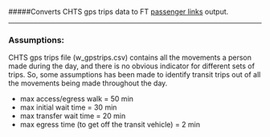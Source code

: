 #####Converts CHTS gps trips data to FT [passenger links](https://github.com/lmz/dyno-path/blob/patch-1/files/links.md) output.

---
### Assumptions:
CHTS gps trips file (w_gpstrips.csv) contains all the movements a person made during the day, and there is no obvious indicator for different sets of trips. So, some assumptions has been made to identify transit trips out of all the movements being made throughout the day.

* max access/egress walk = 50 min 
* max initial wait time = 30 min
* max transfer wait time = 20 min
* max egress time (to get off the transit vehicle) = 2 min